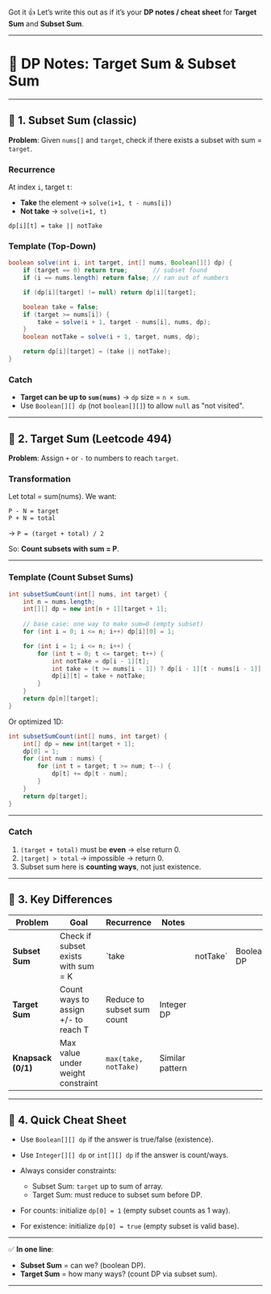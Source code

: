 Got it 👍 Let’s write this out as if it’s your **DP notes / cheat sheet** for **Target Sum** and **Subset Sum**.

---

# 📘 DP Notes: Target Sum & Subset Sum

---

## 🔹 1. Subset Sum (classic)

**Problem**: Given `nums[]` and `target`, check if there exists a subset with sum = `target`.

### Recurrence

At index `i`, target `t`:

* **Take** the element → `solve(i+1, t - nums[i])`
* **Not take** → `solve(i+1, t)`

```
dp[i][t] = take || notTake
```

### Template (Top-Down)

```java
boolean solve(int i, int target, int[] nums, Boolean[][] dp) {
    if (target == 0) return true;       // subset found
    if (i == nums.length) return false; // ran out of numbers

    if (dp[i][target] != null) return dp[i][target];

    boolean take = false;
    if (target >= nums[i]) {
        take = solve(i + 1, target - nums[i], nums, dp);
    }
    boolean notTake = solve(i + 1, target, nums, dp);

    return dp[i][target] = (take || notTake);
}
```

### Catch

* **Target can be up to `sum(nums)`** → `dp` size = `n × sum`.
* Use `Boolean[][] dp` (not `boolean[][]`) to allow `null` as "not visited".

---

## 🔹 2. Target Sum (Leetcode 494)

**Problem**: Assign `+` or `-` to numbers to reach `target`.

### Transformation

Let total = sum(nums).
We want:

```
P - N = target
P + N = total
```

→ `P = (target + total) / 2`

So: **Count subsets with sum = P**.

---

### Template (Count Subset Sums)

```java
int subsetSumCount(int[] nums, int target) {
    int n = nums.length;
    int[][] dp = new int[n + 1][target + 1];
    
    // base case: one way to make sum=0 (empty subset)
    for (int i = 0; i <= n; i++) dp[i][0] = 1;

    for (int i = 1; i <= n; i++) {
        for (int t = 0; t <= target; t++) {
            int notTake = dp[i - 1][t];
            int take = (t >= nums[i - 1]) ? dp[i - 1][t - nums[i - 1]] : 0;
            dp[i][t] = take + notTake;
        }
    }
    return dp[n][target];
}
```

Or optimized 1D:

```java
int subsetSumCount(int[] nums, int target) {
    int[] dp = new int[target + 1];
    dp[0] = 1;
    for (int num : nums) {
        for (int t = target; t >= num; t--) {
            dp[t] += dp[t - num];
        }
    }
    return dp[target];
}
```

---

### Catch

1. `(target + total)` must be **even** → else return 0.
2. `|target| > total` → impossible → return 0.
3. Subset sum here is **counting ways**, not just existence.

---

## 🔹 3. Key Differences

| Problem            | Goal                                | Recurrence                 | Notes           |           |            |
| ------------------ | ----------------------------------- | -------------------------- | --------------- | --------- | ---------- |
| **Subset Sum**     | Check if subset exists with sum = K | \`take                     |                 | notTake\` | Boolean DP |
| **Target Sum**     | Count ways to assign +/- to reach T | Reduce to subset sum count | Integer DP      |           |            |
| **Knapsack (0/1)** | Max value under weight constraint   | `max(take, notTake)`       | Similar pattern |           |            |

---

## 🔹 4. Quick Cheat Sheet

* Use `Boolean[][] dp` if the answer is true/false (existence).
* Use `Integer[][] dp` or `int[][] dp` if the answer is count/ways.
* Always consider constraints:

  * Subset Sum: `target` up to sum of array.
  * Target Sum: must reduce to subset sum before DP.
* For counts: initialize `dp[0] = 1` (empty subset counts as 1 way).
* For existence: initialize `dp[0] = true` (empty subset is valid base).

---

✅ **In one line**:

* **Subset Sum** = can we? (boolean DP).
* **Target Sum** = how many ways? (count DP via subset sum).

---
